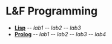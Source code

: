 L&F Programming
===============

- **[Lisp](https://github.com/Wensone/lisp_labs/tree/master/lisp_labs)** 
-- *lab1* 
-- *lab2* 
-- *lab3* 
- **[Prolog](https://github.com/Wensone/lisp_labs/)**
-- *lab1*
-- *lab2*
-- *lab3*
-- *lab4*
